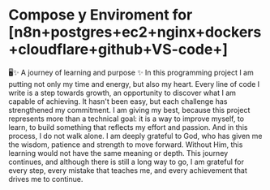 
# Compose y Enviroment for [n8n+postgres+ec2+nginx+dockers+cloudflare+github+VS-code+]
🖥️✨ A journey of learning and purpose ✨
In this programming project I am putting not only my time and energy, but also my heart. Every line of code I write is a step towards growth, an opportunity to discover what I am capable of achieving. It hasn't been easy, but each challenge has strengthened my commitment.
I am giving my best, because this project represents more than a technical goal: it is a way to improve myself, to learn, to build something that reflects my effort and passion. And in this process, I do not walk alone. I am deeply grateful to God, who has given me the wisdom, patience and strength to move forward. Without Him, this learning would not have the same meaning or depth.
This journey continues, and although there is still a long way to go, I am grateful for every step, every mistake that teaches me, and every achievement that drives me to continue.


